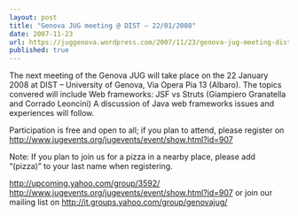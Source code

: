 ```yaml
---
layout: post
title: "Genova JUG meeting @ DIST – 22/01/2008"
date: 2007-11-23
url: https://juggenova.wordpress.com/2007/11/23/genova-jug-meeting-dist-22012008/
published: true 
---
```


The next meeting of the Genova JUG will take place on the 22 January 2008 at DIST – University of Genova, Via Opera Pia 13 (Albaro). The topics convered will include Web frameworks: JSF vs Struts (Giampiero Granatella and Corrado Leoncini) A discussion of Java web frameworks issues and experiences will follow. 

Participation is free and open to all; if you plan to attend, please register on http://www.jugevents.org/jugevents/event/show.html?id=907 

Note: If you plan to join us for a pizza in a nearby place, please add “(pizza)” to your last name when registering. 
 

http://upcoming.yahoo.com/group/3592/ 
http://www.jugevents.org/jugevents/event/show.html?id=907 or join our mailing list on http://it.groups.yahoo.com/group/genovajug/ 